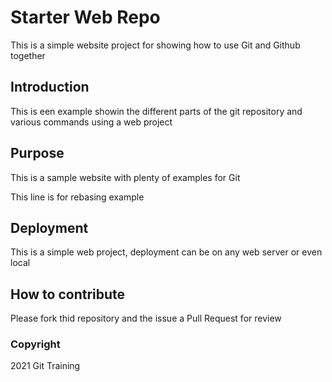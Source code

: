 # Starter Web Repo

This is a simple website project for 
showing how to use Git and Github together

## Introduction
This is een example showin the different parts of the git repository and various commands using a web project

## Purpose

This is a sample website with plenty of examples for Git

This line is for rebasing example

## Deployment
This is a simple web project, deployment can be on any web server or even local 

## How to contribute
Please fork thid repository and the issue a Pull Request for review

### Copyright
2021 Git Training 